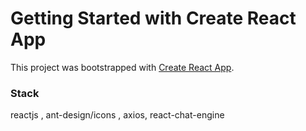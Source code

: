 # Getting Started with Create React App

This project was bootstrapped with [Create React App](https://github.com/facebook/create-react-app).

### Stack
reactjs , ant-design/icons , axios, react-chat-engine